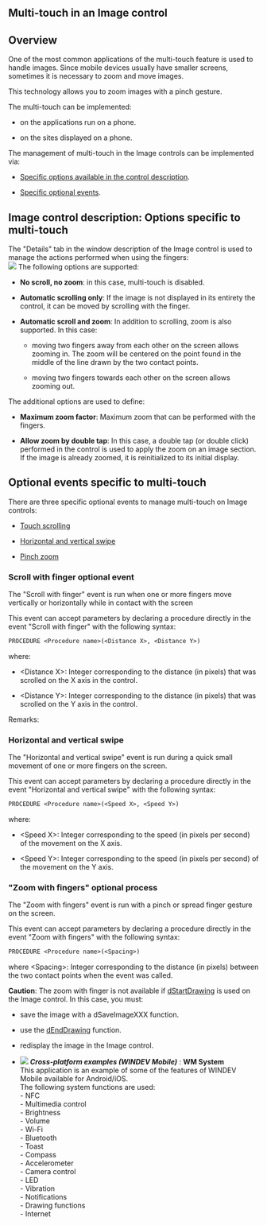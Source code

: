 


## Multi-touch in an Image control
			



<a name="NOTE1"></a>
<a name="NOTE1_1"></a>


## Overview
<a name="overview_ELTTEXTE000272"></a>
One of the most common applications of the multi-touch feature is used to handle images. Since mobile devices usually have smaller screens, sometimes it is necessary to zoom and move images. 

This technology allows you to zoom images with a pinch gesture. 

The multi-touch can be implemented: 

- on the applications run on a phone. 

- on the sites displayed on a phone. 




The management of multi-touch in the Image controls can be implemented via: 

- [Specific options available in the control description](#NOTE2_1).

- [Specific optional events](#NOTE3_1).




 


<a name="NOTE2"></a>
<a name="NOTE2_1"></a>


## Image control description: Options specific to multi-touch
<a name="image_control_description_options_specific_multitouch_ELTTEXTE000296"></a>
The "Details" tab in the window description of the Image control is used to manage the actions performed when using the fingers: <br>![](https://doc.pcsoft.fr/en-US/images/image.awp?langid=3&name=multitouch.gif)
The following options are supported: 

- **No scroll, no zoom**: in this case, multi-touch is disabled. 

- **Automatic scrolling only**: If the image is not displayed in its entirety the control, it can be moved by scrolling with the finger.

- **Automatic scroll and zoom**: In addition to scrolling, zoom is also supported. In this case: 

	- moving two fingers away from each other on the screen allows zooming in. The zoom will be centered on the point found in the middle of the line drawn by the two contact points.

	- moving two fingers towards each other on the screen allows zooming out. 







The additional options are used to define: 

- **Maximum zoom factor**: Maximum zoom that can be performed with the fingers. 

- **Allow zoom by double tap**: In this case, a double tap (or double click) performed in the control is used to apply the zoom on an image section. If the image is already zoomed, it is reinitialized to its initial display. 





<a name="NOTE2_2"></a>

<a name="NOTE3"></a>
<a name="NOTE3_1"></a>


## Optional events specific to multi-touch
<a name="optional_events_specific_multitouch_ELTTEXTE000326"></a>
There are three specific optional events to manage multi-touch on Image controls: 

- [Touch scrolling](#NOTE3_2)

- [Horizontal and vertical swipe](#NOTE3_3)

- [Pinch zoom](#NOTE3_4)



<a name="NOTE3_2"></a>


### Scroll with finger optional event
<a name="scroll_with_finger_optional_event_ELTPARAGRAPHE000134"></a>

The "Scroll with finger" event is run when one or more fingers move vertically or horizontally while in contact with the screen

This event can accept parameters by declaring a procedure directly in the event "Scroll with finger" with the following syntax: 

```txt
PROCEDURE <Procedure name>(<Distance X>, <Distance Y>)
```
where: 

- &lt;Distance X&gt;: Integer corresponding to the distance (in pixels) that was scrolled on the X axis in the control.

- &lt;Distance Y&gt;: Integer corresponding to the distance (in pixels) that was scrolled on the Y axis in the control.




Remarks: 





<a name="NOTE3_3"></a>


### Horizontal and vertical swipe
<a name="horizontal_and_vertical_swipe_ELTPARAGRAPHE000167"></a>

The "Horizontal and vertical swipe" event is run during a quick small movement of one or more fingers on the screen. 

This event can accept parameters by declaring a procedure directly in the event "Horizontal and vertical swipe" with the following syntax: 


```txt
PROCEDURE <Procedure name>(<Speed X>, <Speed Y>)
```
where: 

- &lt;Speed X&gt;: Integer corresponding to the speed (in pixels per second) of the movement on the X axis.

- &lt;Speed Y&gt;: Integer corresponding to the speed (in pixels per second) of the movement on the Y axis.





<a name="NOTE3_4"></a>


### "Zoom with fingers" optional process
<a name="zoom_with_fingers_optional_process_ELTPARAGRAPHE000191"></a>

The "Zoom with fingers" event is run with a pinch or spread finger gesture on the screen. 

This event can accept parameters by declaring a procedure directly in the event "Zoom with fingers" with the following syntax: 

```txt
PROCEDURE <Procedure name>(<Spacing>)
```
where &lt;Spacing&gt;: Integer corresponding to the distance (in pixels) between the two contact points when the event was called.





**Caution**: The zoom with finger is not available if [dStartDrawing](../WDLang1/3029009.md) is used on the Image control. In this case, you must: 

- save the image with a dSaveImageXXX function. 

- use the [dEndDrawing](../WDLang1/3029019.md) function. 

- redisplay the image in the Image control. 





- ![](https://doc.pcsoft.fr/en-US/images/image.awp?langid=3&name=WMSystem.gif) ***Cross-platform examples (WINDEV Mobile)*** : **WM System** <br>This application is an example of some of the features of WINDEV Mobile available for Android/iOS.<br>The following system functions are used: <br>- NFC<br>- Multimedia control<br>- Brightness<br>- Volume<br>- Wi-Fi<br>- Bluetooth<br>- Toast<br>- Compass<br>- Accelerometer<br>- Camera control<br>- LED<br>- Vibration<br>- Notifications<br>- Drawing functions<br>- Internet


